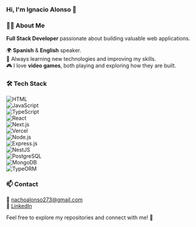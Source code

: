 ### Hi, I'm Ignacio Alonso 👋  

### 👨‍💻 About Me  

**Full Stack Developer** passionate about building valuable web applications.  

🌍 **Spanish** & **English** speaker.  
🚀 Always learning new technologies and improving my skills.  
🎮 I love **video games**, both playing and exploring how they are built.


### 🛠 Tech Stack  
![HTML](https://img.shields.io/badge/HTML5-E34F26?style=for-the-badge&logo=html5&logoColor=white)  
![JavaScript](https://img.shields.io/badge/JavaScript-F7DF1E?style=for-the-badge&logo=javascript&logoColor=black)  
![TypeScript](https://img.shields.io/badge/TypeScript-3178C6?style=for-the-badge&logo=typescript&logoColor=white)  
![React](https://img.shields.io/badge/React-61DAFB?style=for-the-badge&logo=react&logoColor=black)  
![Next.js](https://img.shields.io/badge/Next.js-000000?style=for-the-badge&logo=nextdotjs&logoColor=white)  
![Vercel](https://img.shields.io/badge/Vercel-000000?style=for-the-badge&logo=vercel&logoColor=white)  
![Node.js](https://img.shields.io/badge/Node.js-339933?style=for-the-badge&logo=nodedotjs&logoColor=white)  
![Express.js](https://img.shields.io/badge/Express-000000?style=for-the-badge&logo=express&logoColor=white)  
![NestJS](https://img.shields.io/badge/NestJS-E0234E?style=for-the-badge&logo=nestjs&logoColor=white)  
![PostgreSQL](https://img.shields.io/badge/PostgreSQL-336791?style=for-the-badge&logo=postgresql&logoColor=white)  
![MongoDB](https://img.shields.io/badge/MongoDB-47A248?style=for-the-badge&logo=mongodb&logoColor=white)  
![TypeORM](https://img.shields.io/badge/TypeORM-FF5733?style=for-the-badge&logo=typeorm&logoColor=white)  

### 📫 Contact  
📧 [nachoalonso273@gmail.com](mailtlo:nachoalonso273@gmail.com)  
💼 [LinkedIn](https://www.linkedin.com/in/ignacio-alonso-5680872b4/)  

Feel free to explore my repositories and connect with me! 🚀  
